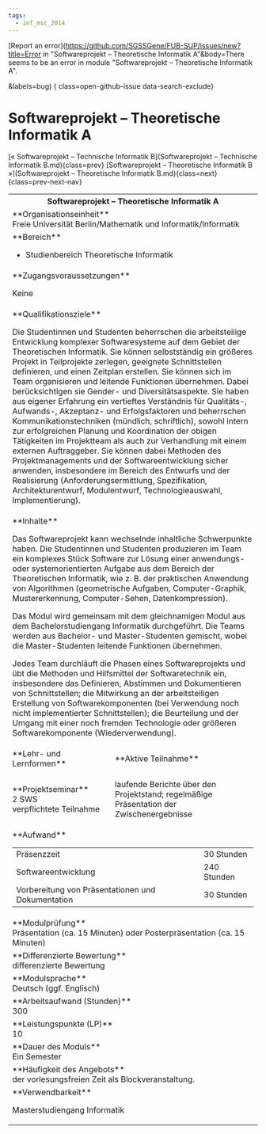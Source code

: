 ```yaml
---
tags:
  - inf_msc_2014
---
```

[Report an error](https://github.com/SGSSGene/FUB-SUP/issues/new?title=Error in "Softwareprojekt – Theoretische Informatik A"&body=There seems to be an error in module "Softwareprojekt – Theoretische Informatik A".

<Describe here a slightly more detailed description of what is wrong>&labels=bug)
{ class=open-github-issue data-search-exclude}

# Softwareprojekt – Theoretische Informatik A

[« Softwareprojekt – Technische Informatik B](Softwareprojekt – Technische Informatik B.md){class=prev}
[Softwareprojekt – Theoretische Informatik B »](Softwareprojekt – Theoretische Informatik B.md){class=next}
{class=prev-next-nav}

<table markdown id="moduledesc">
<tr markdown class="moduledesc_head"><th colspan="2">Softwareprojekt – Theoretische Informatik A </th></tr>
<tr markdown><td colspan="2">**Organisationseinheit**   <br>Freie Universität Berlin/Mathematik und Informatik/Informatik</td></tr>

<tr markdown><td colspan="2">**Bereich**<br>


- Studienbereich Theoretische Informatik

</td></tr>

<tr markdown><td colspan="2">**Zugangsvoraussetzungen** <br>

Keine


</td></tr>
<tr markdown><td colspan="2">**Qualifikationsziele**    <br>

Die Studentinnen und Studenten beherrschen die arbeitsteilige Entwicklung
komplexer Softwaresysteme auf dem Gebiet der Theoretischen Informatik. Sie
können selbstständig ein größeres Projekt in Teilprojekte zerlegen,
geeignete Schnittstellen definieren, und einen Zeitplan erstellen. Sie
können sich im Team organisieren und leitende Funktionen übernehmen. Dabei
berücksichtigen sie Gender- und Diversitätsaspekte. Sie haben aus eigener
Erfahrung ein vertieftes Verständnis für Qualitäts-, Aufwands-, Akzeptanz-
und Erfolgsfaktoren und beherrschen Kommunikationstechniken (mündlich,
schriftlich), sowohl intern zur erfolgreichen Planung und Koordination der
obigen Tätigkeiten im Projektteam als auch zur Verhandlung mit einem
externen Auftraggeber. Sie können dabei Methoden des Projektmanagements und
der Softwareentwicklung sicher anwenden, insbesondere im Bereich des
Entwurfs und der Realisierung (Anforderungsermittlung, Spezifikation,
Architekturentwurf, Modulentwurf, Technologieauswahl, Implementierung).


</td></tr>
<tr markdown><td colspan="2">**Inhalte**                <br>

Das Softwareprojekt kann wechselnde inhaltliche Schwerpunkte haben. Die
Studentinnen und Studenten produzieren im Team ein komplexes Stück Software
zur Lösung einer anwendungs- oder systemorientierten Aufgabe aus dem Bereich
der Theoretischen Informatik, wie z. B. der praktischen Anwendung von
Algorithmen (geometrische Aufgaben, Computer-Graphik, Mustererkennung,
Computer-Sehen, Datenkompression).

Das Modul wird gemeinsam mit dem
gleichnamigen Modul aus dem Bachelorstudiengang Informatik durchgeführt. Die
Teams werden aus Bachelor- und Master-Studenten gemischt, wobei die
Master-Studenten leitende Funktionen übernehmen.

Jedes Team durchläuft die
Phasen eines Softwareprojekts und übt die Methoden und Hilfsmittel der
Softwaretechnik ein, insbesondere das Definieren, Abstimmen und
Dokumentieren von Schnittstellen; die Mitwirkung an der arbeitsteiligen
Erstellung von Softwarekomponenten (bei Verwendung noch nicht
implementierter Schnittstellen); die Beurteilung und der Umgang mit einer
noch fremden Technologie oder größeren Softwarekomponente
(Wiederverwendung).


</td></tr>

<tr markdown><td>**Lehr- und Lernformen**</td><td>**Aktive Teilnahme**</td></tr>
<tr markdown><td> **Projektseminar** <br>2 SWS <br> verpflichtete Teilnahme</td><td>

laufende Berichte über den Projektstand; regelmäßige Präsentation der Zwischenergebnisse
</td></tr>
<tr markdown><td colspan="2">**Aufwand**                <br>
<table class="aufwand_table">
<tr><td>Präsenzzeit</td><td>30 Stunden</td></tr>
<tr><td>Softwareentwicklung</td><td>240 Stunden</td></tr>
<tr><td>Vorbereitung von Präsentationen und Dokumentation</td><td>30 Stunden</td></tr>
</table>

</td></tr>
<tr markdown><td colspan="2">**Modulprüfung**             <br>Präsentation (ca. 15 Minuten) oder Posterpräsentation (ca. 15 Minuten)


</td></tr>
<tr markdown><td colspan="2">**Differenzierte Bewertung** <br>differenzierte Bewertung

</td></tr>
<tr markdown><td colspan="2">**Modulsprache**             <br>Deutsch (ggf. Englisch)</td></tr>
<tr markdown><td colspan="2">**Arbeitsaufwand (Stunden)** <br>300</td></tr>
<tr markdown><td colspan="2">**Leistungspunkte (LP)**     <br>10</td></tr>
<tr markdown><td colspan="2">**Dauer des Moduls**         <br>Ein Semester</td></tr>
<tr markdown><td colspan="2">**Häufigkeit des Angebots**  <br>der vorlesungsfreien Zeit als Blockveranstaltung.</td></tr>
<tr markdown><td colspan="2">**Verwendbarkeit**           <br>

Masterstudiengang Informatik


</td></tr>

</table>
